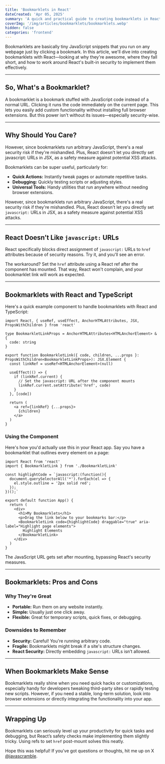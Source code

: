 ```yaml
---
title: 'Bookmarklets in React'
dateCreated: 'Apr 05, 2025'
summary: 'A quick and practical guide to creating bookmarklets in React'
coverImg: '/img/articles/bookmarklets/bookmarklets.webp'
hidden: false
categories: 'frontend'
---
```


Bookmarklets are basically tiny JavaScript snippets that you run on any webpage just by clicking a bookmark. In this article, we'll dive into creating bookmarklets with React—looking at why they're awesome, where they fall short, and how to work around React's built-in security to implement them effectively.

---

## So, What's a Bookmarklet?

A bookmarklet is a bookmark stuffed with JavaScript code instead of a normal URL. Clicking it runs the code immediately on the current page. This lets you easily add custom functionality without installing full browser extensions. But this power isn't without its issues—especially security-wise.

---

## Why Should You Care?

However, since bookmarklets run arbitrary JavaScript, there's a real security risk if they're mishandled. Plus, React doesn't let you directly set javascript: URLs in JSX, as a safety measure against potential XSS attacks.

Bookmarklets can be super useful, particularly for:

- **Quick Actions:** Instantly tweak pages or automate repetitive tasks.
- **Debugging:** Quickly testing scripts or adjusting styles.
- **Universal Tools:** Handy utilities that run anywhere without needing browser extensions.

However, since bookmarklets run arbitrary JavaScript, there's a real security risk if they're mishandled. Plus, React doesn't let you directly set `javascript:` URLs in JSX, as a safety measure against potential XSS attacks.

---

## React Doesn’t Like `javascript:` URLs

React specifically blocks direct assignment of `javascript:` URLs to `href` attributes because of security reasons. Try it, and you'll see an error.

The workaround? Set the `href` attribute using a React ref after the component has mounted. That way, React won't complain, and your bookmarklet link will work as expected.

---

## Bookmarklets with React and TypeScript

Here's a quick example component to handle bookmarklets with React and TypeScript:

```tsx
import React, { useRef, useEffect, AnchorHTMLAttributes, JSX, PropsWithChildren } from 'react'

type BookmarkletLinkProps = AnchorHTMLAttributes<HTMLAnchorElement> & {
  code: string
}

export function BookmarkletLink({ code, children, ...props }: PropsWithChildren<BookmarkletLinkProps>): JSX.Element {
  const linkRef = useRef<HTMLAnchorElement>(null)

  useEffect(() => {
    if (linkRef.current) {
      // Set the javascript: URL after the component mounts
      linkRef.current.setAttribute('href', code)
    }
  }, [code])

  return (
    <a ref={linkRef} {...props}>
      {children}
    </a>
  )
}
```

### Using the Component

Here's how you'd actually use this in your React app. Say you have a bookmarklet that outlines every element on a page:

```tsx
import React from 'react'
import { BookmarkletLink } from './BookmarkletLink'

const highlightCode = `javascript:(function(){
  document.querySelectorAll('*').forEach(el => {
    el.style.outline = '2px solid red';
  });
})();`

export default function App() {
  return (
    <div>
      <h1>My Bookmarklets</h1>
      <p>Drag the link below to your bookmarks bar:</p>
      <BookmarkletLink code={highlightCode} draggable="true" aria-label="Highlight page elements">
        Highlight Elements
      </BookmarkletLink>
    </div>
  )
}
```

The JavaScript URL gets set after mounting, bypassing React's security measures.

---

## Bookmarklets: Pros and Cons

### Why They're Great

- **Portable:** Run them on any website instantly.
- **Simple:** Usually just one click away.
- **Flexible:** Great for temporary scripts, quick fixes, or debugging.

### Downsides to Remember

- **Security:** Careful! You're running arbitrary code.
- **Fragile:** Bookmarklets might break if a site's structure changes.
- **React Security:** Directly embedding `javascript:` URLs isn’t allowed.

---

## When Bookmarklets Make Sense

Bookmarklets really shine when you need quick hacks or customizations, especially handy for developers tweaking third-party sites or rapidly testing new scripts. However, if you need a stable, long-term solution, look into browser extensions or directly integrating the functionality into your app.

---

## Wrapping Up

Bookmarklets can seriously level up your productivity for quick tasks and debugging, but React’s safety checks make implementing them slightly tricky. Using refs to set `href` post-mount solves this neatly.

Hope this was helpful! If you’ve got questions or thoughts, hit me up on X [@javascramble](https://x.com/javascramble).
